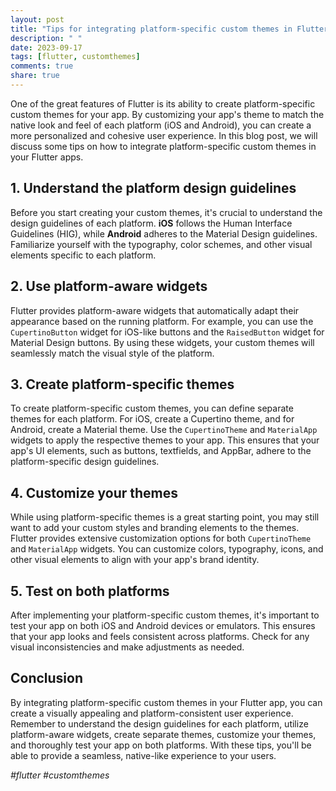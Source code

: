 ```yaml
---
layout: post
title: "Tips for integrating platform-specific custom themes in Flutter apps."
description: " "
date: 2023-09-17
tags: [flutter, customthemes]
comments: true
share: true
---
```


One of the great features of Flutter is its ability to create platform-specific custom themes for your app. By customizing your app's theme to match the native look and feel of each platform (iOS and Android), you can create a more personalized and cohesive user experience. In this blog post, we will discuss some tips on how to integrate platform-specific custom themes in your Flutter apps.

## 1. Understand the platform design guidelines

Before you start creating your custom themes, it's crucial to understand the design guidelines of each platform. **iOS** follows the Human Interface Guidelines (HIG), while **Android** adheres to the Material Design guidelines. Familiarize yourself with the typography, color schemes, and other visual elements specific to each platform.

## 2. Use platform-aware widgets

Flutter provides platform-aware widgets that automatically adapt their appearance based on the running platform. For example, you can use the `CupertinoButton` widget for iOS-like buttons and the `RaisedButton` widget for Material Design buttons. By using these widgets, your custom themes will seamlessly match the visual style of the platform.

## 3. Create platform-specific themes

To create platform-specific custom themes, you can define separate themes for each platform. For iOS, create a Cupertino theme, and for Android, create a Material theme. Use the `CupertinoTheme` and `MaterialApp` widgets to apply the respective themes to your app. This ensures that your app's UI elements, such as buttons, textfields, and AppBar, adhere to the platform-specific design guidelines.

## 4. Customize your themes

While using platform-specific themes is a great starting point, you may still want to add your custom styles and branding elements to the themes. Flutter provides extensive customization options for both `CupertinoTheme` and `MaterialApp` widgets. You can customize colors, typography, icons, and other visual elements to align with your app's brand identity.

## 5. Test on both platforms

After implementing your platform-specific custom themes, it's important to test your app on both iOS and Android devices or emulators. This ensures that your app looks and feels consistent across platforms. Check for any visual inconsistencies and make adjustments as needed.

## Conclusion

By integrating platform-specific custom themes in your Flutter app, you can create a visually appealing and platform-consistent user experience. Remember to understand the design guidelines for each platform, utilize platform-aware widgets, create separate themes, customize your themes, and thoroughly test your app on both platforms. With these tips, you'll be able to provide a seamless, native-like experience to your users.

*#flutter #customthemes*